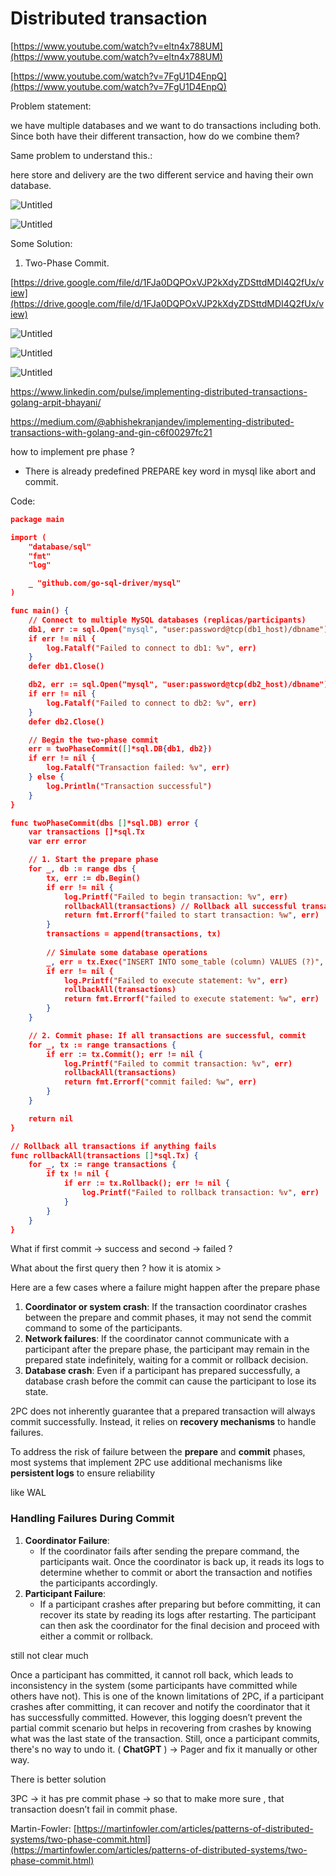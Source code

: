 # Distributed transaction

[https://www.youtube.com/watch?v=eltn4x788UM](https://www.youtube.com/watch?v=eltn4x788UM)

[https://www.youtube.com/watch?v=7FgU1D4EnpQ](https://www.youtube.com/watch?v=7FgU1D4EnpQ)

Problem statement:

we have multiple databases and we want to do transactions including both. Since both have their different transaction, how do we combine them?

Same problem to understand this.:

here store and delivery are the two different service and having their own database.

![Untitled](Distributed%20transaction/Untitled.png)

![Untitled](Distributed%20transaction/Untitled%201.png)

Some Solution:

1. Two-Phase Commit.

[https://drive.google.com/file/d/1FJa0DQPOxVJP2kXdyZDSttdMDI4Q2fUx/view](https://drive.google.com/file/d/1FJa0DQPOxVJP2kXdyZDSttdMDI4Q2fUx/view)

![Untitled](Distributed%20transaction/Untitled%202.png)

![Untitled](Distributed%20transaction/Untitled%203.png)

![Untitled](Distributed%20transaction/Untitled%204.png)

https://www.linkedin.com/pulse/implementing-distributed-transactions-golang-arpit-bhayani/

https://medium.com/@abhishekranjandev/implementing-distributed-transactions-with-golang-and-gin-c6f00297fc21

how to implement pre phase ? 

- There is already predefined PREPARE key word in mysql like abort and commit.

Code:

```json
package main

import (
	"database/sql"
	"fmt"
	"log"

	_ "github.com/go-sql-driver/mysql"
)

func main() {
	// Connect to multiple MySQL databases (replicas/participants)
	db1, err := sql.Open("mysql", "user:password@tcp(db1_host)/dbname")
	if err != nil {
		log.Fatalf("Failed to connect to db1: %v", err)
	}
	defer db1.Close()

	db2, err := sql.Open("mysql", "user:password@tcp(db2_host)/dbname")
	if err != nil {
		log.Fatalf("Failed to connect to db2: %v", err)
	}
	defer db2.Close()

	// Begin the two-phase commit
	err = twoPhaseCommit([]*sql.DB{db1, db2})
	if err != nil {
		log.Fatalf("Transaction failed: %v", err)
	} else {
		log.Println("Transaction successful")
	}
}

func twoPhaseCommit(dbs []*sql.DB) error {
	var transactions []*sql.Tx
	var err error

	// 1. Start the prepare phase
	for _, db := range dbs {
		tx, err := db.Begin()
		if err != nil {
			log.Printf("Failed to begin transaction: %v", err)
			rollbackAll(transactions) // Rollback all successful transactions
			return fmt.Errorf("failed to start transaction: %w", err)
		}
		transactions = append(transactions, tx)
		
		// Simulate some database operations
		_, err = tx.Exec("INSERT INTO some_table (column) VALUES (?)", "some_value")
		if err != nil {
			log.Printf("Failed to execute statement: %v", err)
			rollbackAll(transactions)
			return fmt.Errorf("failed to execute statement: %w", err)
		}
	}

	// 2. Commit phase: If all transactions are successful, commit
	for _, tx := range transactions {
		if err := tx.Commit(); err != nil {
			log.Printf("Failed to commit transaction: %v", err)
			rollbackAll(transactions)
			return fmt.Errorf("commit failed: %w", err)
		}
	}

	return nil
}

// Rollback all transactions if anything fails
func rollbackAll(transactions []*sql.Tx) {
	for _, tx := range transactions {
		if tx != nil {
			if err := tx.Rollback(); err != nil {
				log.Printf("Failed to rollback transaction: %v", err)
			}
		}
	}
}

```

What if first commit → success and second → failed ? 

What about the first query then ? how it is atomix > 

Here are a few cases where a failure might happen after the prepare phase

1. **Coordinator or system crash**: If the transaction coordinator crashes between the prepare and commit phases, it may not send the commit command to some of the participants.
2. **Network failures**: If the coordinator cannot communicate with a participant after the prepare phase, the participant may remain in the prepared state indefinitely, waiting for a commit or rollback decision.
3. **Database crash**: Even if a participant has prepared successfully, a database crash before the commit can cause the participant to lose its state.

2PC does not inherently guarantee that a prepared transaction will always commit successfully. Instead, it relies on **recovery mechanisms** to handle failures.

To address the risk of failure between the **prepare** and **commit** phases, most systems that implement 2PC use additional mechanisms like **persistent logs** to ensure reliability

like WAL

### Handling Failures During Commit

1. **Coordinator Failure**:
    - If the coordinator fails after sending the prepare command, the participants wait. Once the coordinator is back up, it reads its logs to determine whether to commit or abort the transaction and notifies the participants accordingly.
2. **Participant Failure**:
    - If a participant crashes after preparing but before committing, it can recover its state by reading its logs after restarting. The participant can then ask the coordinator for the final decision and proceed with either a commit or rollback.

still not clear much

Once a participant has committed, it cannot roll back, which leads to inconsistency in the system (some participants have committed while others have not). This is one of the known limitations of 2PC,  if a participant crashes after committing, it can recover and notify the coordinator that it has successfully committed. However, this logging doesn’t prevent the partial commit scenario but helps in recovering from crashes by knowing what was the last state of the transaction. Still, once a participant commits, there's no way to undo it. ( **ChatGPT** ) → Pager and fix it manually or other way.

There is better solution

3PC → it has pre commit phase → so that to make more sure , that transaction doesn’t fail in commit phase. 

Martin-Fowler: [https://martinfowler.com/articles/patterns-of-distributed-systems/two-phase-commit.html](https://martinfowler.com/articles/patterns-of-distributed-systems/two-phase-commit.html)